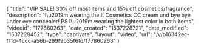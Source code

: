 {
    "title": "VIP SALE! 30% off most items and 15% off cosmetics\/fragrance",
    "description": "I\u2019m wearing the It Cosmetics CC cream and bye bye under eye concealer! PS I\u2019m wearing the lightest color in both items",
    "videoid": "177860263",
    "date_created": "1537228721",
    "date_modified": "1537229452",
    "type": "captivate",
    "layout": "video",
    "url": "\/v\/b16342ec-f11d-4ccc-a56b-299f9b35f6fd\/177860263"
}